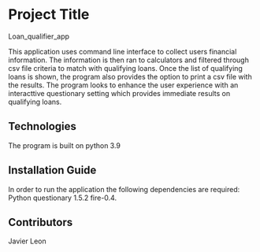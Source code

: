 # Project Title
Loan_qualifier_app

This application uses command line interface to collect users financial information. The information is then ran to calculators and filtered through csv file criteria to match with qualifying loans. Once the list of qualifying loans is shown, the program also provides the option to print a csv file with the results. The program looks to enhance the user experience with an interacttive questionary setting which provides immediate results on qualifying loans.  

## Technologies
The program is built on python 3.9

## Installation Guide

In order to run the application the following dependencies are required:
Python
questionary 1.5.2
fire-0.4.


## Contributors
Javier Leon
